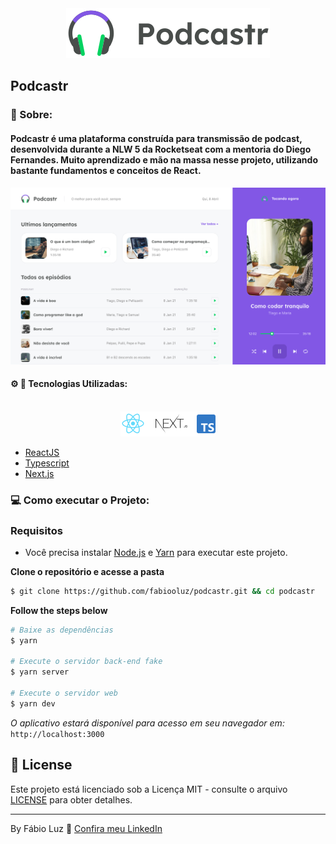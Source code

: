 <div align="center">
  <img src="/public/podcastr-logo.svg" alt="Podcastr logo">
</div>

## Podcastr

### 📖 Sobre:

<h4 align="left">

  Podcastr é uma plataforma construída para transmissão de podcast, desenvolvida durante a NLW 5 da **Rocketseat** com a mentoria do 
  **Diego Fernandes**. Muito aprendizado e mão na massa nesse projeto, utilizando bastante fundamentos e conceitos de React.
  
</h4>

![Podcastr preview](/public/app.png)


#### ⚙️ 🚀 Tecnologias Utilizadas:

<div align="center">
  <br />
  <img src="/public/tech.png" alt="Technologies used">
</div>

- [ReactJS](https://reactjs.org/)
- [Typescript](https://www.typescriptlang.org/)
- [Next.js](https://nextjs.org/)

### 💻 Como executar o Projeto:
 

### Requisitos

- Você precisa instalar [Node.js](https://nodejs.org/en/download/) e [Yarn](https://yarnpkg.com/) para executar este projeto.

**Clone o repositório e acesse a pasta**

```bash
$ git clone https://github.com/fabiooluz/podcastr.git && cd podcastr
```

**Follow the steps below**

```bash
# Baixe as dependências
$ yarn

# Execute o servidor back-end fake
$ yarn server

# Execute o servidor web
$ yarn dev
```

*O aplicativo estará disponível para acesso em seu navegador em:* `http://localhost:3000`

## 📝 License

Este projeto está licenciado sob a Licença MIT - consulte o arquivo  [LICENSE](LICENSE) para obter detalhes.

---

By Fábio Luz 👋 [Confira meu LinkedIn](https://www.linkedin.com/in/fabiooluz/)